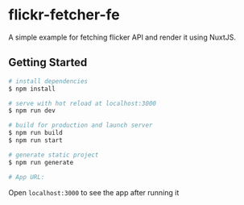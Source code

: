 # flickr-fetcher-fe
A simple example for fetching flicker API and render it using NuxtJS.

## Getting Started

```bash
# install dependencies
$ npm install

# serve with hot reload at localhost:3000
$ npm run dev

# build for production and launch server
$ npm run build
$ npm run start

# generate static project
$ npm run generate

# App URL:
```

Open `localhost:3000` to see the app after running it
